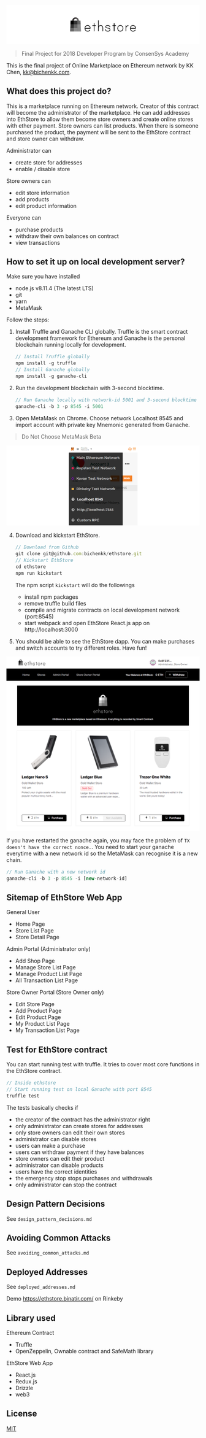 <img src="https://raw.githubusercontent.com/bichenkk/ethstore/master/materials/logo.png">
 
> Final Project for 2018 Developer Program by ConsenSys Academy

This is the final project of Online Marketplace on Ethereum network by KK Chen, kk@bichenkk.com.

## What does this project do?

This is a marketplace running on Ethereum network.
Creator of this contract will become the administrator of the marketplace. He can add addresses into EthStore to allow them become store owners and create online stores with ether payment.
Store owners can list products. When there is someone purchased the product, the payment will be sent to the EthStore contract and store owner can withdraw.

  Administrator can
  * create store for addresses
  * enable / disable store

  Store owners can
  * edit store information
  * add products
  * edit product information

  Everyone can
  * purchase products
  * withdraw their own balances on contract
  * view transactions

## How to set it up on local development server?

Make sure you have installed
* node.js v8.11.4 (The latest LTS)
* git
* yarn
* MetaMask

Follow the steps:

1. Install Truffle and Ganache CLI globally. Truffle is the smart contract development framework for Ethereum and Ganache is the personal blockchain running locally for development.
    ```javascript
    // Install Truffle globally
    npm install -g truffle
    // Install Ganache globally
    npm install -g ganache-cli
    ```

2. Run the development blockchain with 3-second blocktime.
    ```javascript
    // Run Ganache locally with network-id 5001 and 3-second blocktime on port 8545
    ganache-cli -b 3 -p 8545 -i 5001
    ```

3. Open MetaMask on Chrome. Choose network Localhost 8545 and import account with private key Mnemonic generated from Ganache.
> Do Not Choose MetaMask Beta
<img src="https://raw.githubusercontent.com/bichenkk/ethstore/master/materials/metamask-instruction.png">

4. Download and kickstart EthStore.
    ```javascript
    // Download from Github
    git clone git@github.com:bichenkk/ethstore.git
    // Kickstart EthStore
    cd ethstore
    npm run kickstart
    ```

    The npm script `kickstart` will do the followings
    * install npm packages
    * remove truffle build files
    * compile and migrate contracts on local development network (port:8545)
    * start webpack and open EthStore React.js app on http://localhost:3000

5. You should be able to see the EthStore dapp. You can make purchases and switch accounts to try different roles. Have fun! 

<img src="https://raw.githubusercontent.com/bichenkk/ethstore/master/materials/screenshot.png">

If you have restarted the ganache again, you may face the problem of `TX doesn't have the correct nonce.`. You need to start your ganache everytime with a new network id so the MetaMask can recognise it is a new chain.
```javascript
// Run Ganache with a new network id
ganache-cli -b 3 -p 8545 -i [new-network-id]
```

## Sitemap of EthStore Web App

General User
* Home Page
* Store List Page
* Store Detail Page

Admin Portal (Administrator only)
* Add Shop Page
* Manage Store List Page
* Manage Product List Page
* All Transaction List Page

Store Owner Portal (Store Owner only)
* Edit Store Page
* Add Product Page
* Edit Product Page
* My Product List Page
* My Transaction List Page

## Test for EthStore contract

You can start running test with truffle. It tries to cover most core functions in the EthStore contract.

```javascript
// Inside ethstore
// Start running test on local Ganache with port 8545
truffle test
```

The tests basically checks if
* the creator of the contract has the administrator right
* only administrator can create stores for addresses
* only store owners can edit their own stores
* administrator can disable stores
* users can make a purchase
* users can withdraw payment if they have balances
* store owners can edit their product
* administrator can disable products
* users have the correct identities
* the emergency stop stops purchases and withdrawals
* only administrator can stop the contract

## Design Pattern Decisions

See `design_pattern_decisions.md`

## Avoiding Common Attacks

See `avoiding_common_attacks.md`

## Deployed Addresses

See `deployed_addresses.md`

Demo https://ethstore.binatir.com/ on Rinkeby

## Library used

Ethereum Contract
* Truffle
* OpenZeppelin, Ownable contract and SafeMath library

EthStore Web App
* React.js
* Redux.js
* Drizzle
* web3

## License

[MIT](https://raw.githubusercontent.com/bichenkk/ethstore/master/LICENSE)